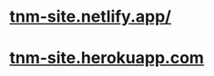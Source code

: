 # [tnm-site.netlify.app/](https://tnm-site.netlify.app/)

# [tnm-site.herokuapp.com](https://tnm-site.herokuapp.com/)